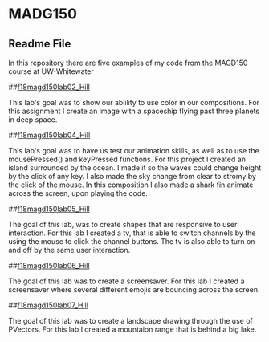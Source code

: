 # MADG150
## Readme File

In this repository there are five examples of my code from the MAGD150 course at UW-Whitewater

 ##[f18magd150lab02_Hill](https://github.com/Hillster120/MADG150/tree/master/f18magd150lab02_Hill)

This lab's goal was to show our ablility to use color in our compositions. For this assignment I create an image with a spaceship flying past three planets in deep space.

 ##[f18magd150lab04_Hill](https://github.com/Hillster120/MADG150/tree/master/f18magd150lab04_Hill) 

This lab's goal was to have us test our animation skills, as well as to use the mousePressed() and keyPressed functions. For this project I created an island surrounded by the ocean. I made it so the waves could change height by the click of any key. I also made the sky change from clear to stromy by the click of the mouse. In this composition I also made a shark fin animate across the screen, upon playing the code.

 ##[f18magd150lab05_Hill](https://github.com/Hillster120/MADG150/tree/master/f18magd150lab05_Hill)

The goal of this lab, was to create shapes that are responsive to user interaction. For this lab I created a tv, that is able to switch channels by the using the mouse to click the channel buttons. The tv is also able to turn on and off by the same user interaction.

##[f18magd150lab06_Hill](https://github.com/Hillster120/MADG150/tree/master/f18magd150lab06_Hill)

The goal of this lab was to create a screensaver. For this lab I created a screensaver where several different emojis are bouncing across the screen.

 ##[f18magd150lab07_Hill](https://github.com/Hillster120/MADG150/tree/master/f18magd150lab07_Hill)

The goal of this lab was to create a landscape drawing through the use of PVectors. For this lab I created a mountaion range that is behind a big lake.
